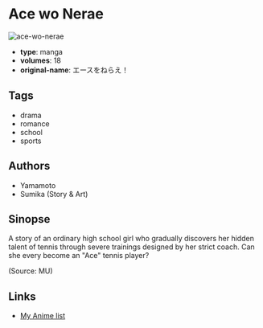 # Ace wo Nerae

![ace-wo-nerae](https://cdn.myanimelist.net/images/manga/4/63599.jpg)

-   **type**: manga
-   **volumes**: 18
-   **original-name**: エースをねらえ！

## Tags

-   drama
-   romance
-   school
-   sports

## Authors

-   Yamamoto
-   Sumika (Story & Art)

## Sinopse

A story of an ordinary high school girl who gradually discovers her hidden talent of tennis through severe trainings designed by her strict coach. Can she every become an "Ace" tennis player?

(Source: MU)

## Links

-   [My Anime list](https://myanimelist.net/manga/7948/Ace_wo_Nerae)
